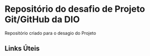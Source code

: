 # Repositório do desafio de Projeto Git/GitHub da DIO 
Repositório criado para o desagio do Projeto

## Links Úteis
